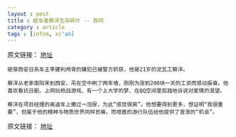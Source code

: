```yaml
---
layout : post
title : 砸车者蔡洋生存碎片 -- 陈鸣
category : article
tags : [infzm, xi'an]
---
```


原文链接： [地址](http://www.infzm.com/content/81726)

	砸穿西安日系车主李建利颅骨的嫌犯已被警方抓获，他是21岁的泥瓦工蔡洋。

	蔡洋从老家南阳来到西安，吊在空中刷了两年墙，刚刚为涨到200块一天的工资而感动振奋。他喜欢看抗日剧、上网玩枪战游戏、有一个上大学的梦、在QQ空间里孤独地诉说对爱情的渴望。

	蔡洋在项目经理的奥迪车上撒过一泡尿，为此“感觉很爽”。他想要得到更多，想证明“我很重要”，但属于他的精神与物质世界同样贫瘠。而喧嚣的游行队伍给他提供了宣泄的“机会”。

原文链接： [地址](http://www.infzm.com/content/81726)